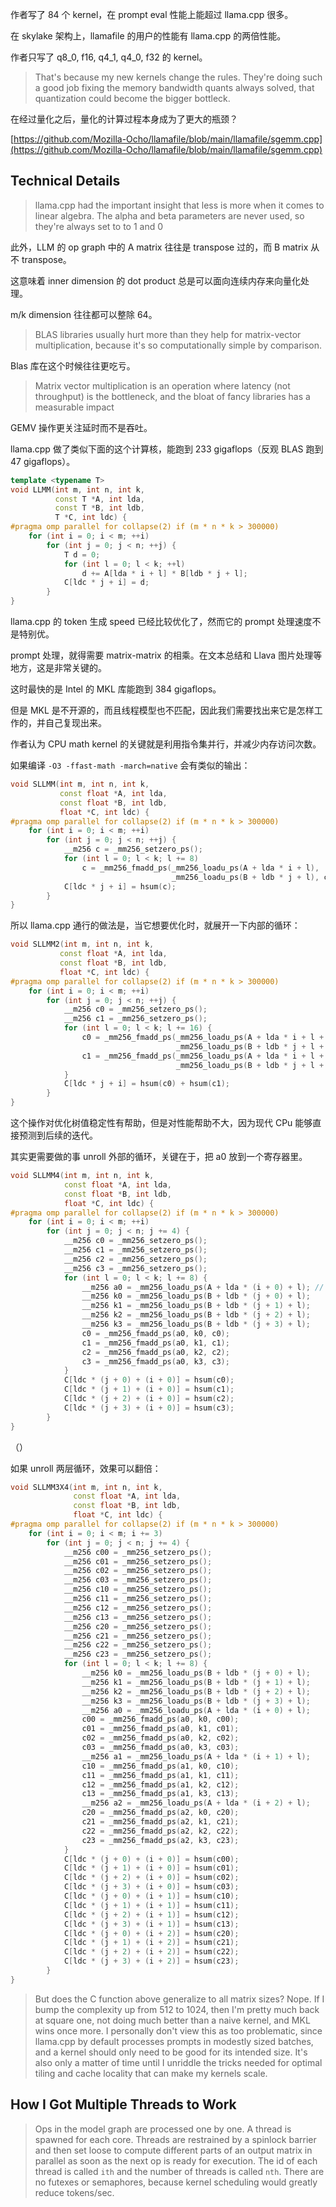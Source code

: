 作者写了 84 个 kernel，在 prompt eval 性能上能超过 llama.cpp 很多。

在 skylake 架构上，llamafile 的用户的性能有 llama.cpp 的两倍性能。

作者只写了 q8_0, f16, q4_1, q4_0, f32 的 kernel。

> That's because my new kernels change the rules. They're doing such a good job fixing the memory bandwidth quants always solved, that quantization could become the bigger bottleck.

在经过量化之后，量化的计算过程本身成为了更大的瓶颈？


[https://github.com/Mozilla-Ocho/llamafile/blob/main/llamafile/sgemm.cpp](https://github.com/Mozilla-Ocho/llamafile/blob/main/llamafile/sgemm.cpp)

## Technical Details

> llama.cpp had the important insight that less is more when it comes to linear algebra. The alpha and beta parameters are never used, so they're always set to to 1 and 0

此外，LLM 的 op graph 中的 A matrix 往往是 transpose 过的，而 B matrix 从不 transpose。

这意味着 inner dimension 的 dot product 总是可以面向连续内存来向量化处理。

m/k dimension 往往都可以整除 64。

> BLAS libraries usually hurt more than they help for matrix-vector multiplication, because it's so computationally simple by comparison.

Blas 库在这个时候往往更吃亏。

> Matrix vector multiplication is an operation where latency (not throughput) is the bottleneck, and the bloat of fancy libraries has a measurable impact

GEMV 操作更关注延时而不是吞吐。

llama.cpp 做了类似下面的这个计算核，能跑到 233 gigaflops（反观 BLAS 跑到 47 gigaflops）。

```C++
template <typename T>
void LLMM(int m, int n, int k,
          const T *A, int lda,
          const T *B, int ldb,
          T *C, int ldc) {
#pragma omp parallel for collapse(2) if (m * n * k > 300000)
    for (int i = 0; i < m; ++i)
        for (int j = 0; j < n; ++j) {
            T d = 0;
            for (int l = 0; l < k; ++l)
                d += A[lda * i + l] * B[ldb * j + l];
            C[ldc * j + i] = d;
        }
}
```

llama.cpp 的 token 生成 speed 已经比较优化了，然而它的 prompt 处理速度不是特别优。

prompt 处理，就得需要 matrix-matrix 的相乘。在文本总结和 Llava 图片处理等地方，这是非常关键的。

这时最快的是 Intel 的 MKL 库能跑到 384 gigaflops。

但是 MKL 是不开源的，而且线程模型也不匹配，因此我们需要找出来它是怎样工作的，并自己复现出来。

作者认为 CPU math kernel 的关键就是利用指令集并行，并减少内存访问次数。

如果编译 `-O3 -ffast-math -march=native` 会有类似的输出：

```C++
void SLLMM(int m, int n, int k,
           const float *A, int lda,
           const float *B, int ldb,
           float *C, int ldc) {
#pragma omp parallel for collapse(2) if (m * n * k > 300000)
    for (int i = 0; i < m; ++i)
        for (int j = 0; j < n; ++j) {
            __m256 c = _mm256_setzero_ps();
            for (int l = 0; l < k; l += 8)
                c = _mm256_fmadd_ps(_mm256_loadu_ps(A + lda * i + l),
                                    _mm256_loadu_ps(B + ldb * j + l), c);
            C[ldc * j + i] = hsum(c);
        }
}
```

所以 llama.cpp 通行的做法是，当它想要优化时，就展开一下内部的循环：

```C++
void SLLMM2(int m, int n, int k,
           const float *A, int lda,
           const float *B, int ldb,
           float *C, int ldc) {
#pragma omp parallel for collapse(2) if (m * n * k > 300000)
    for (int i = 0; i < m; ++i)
        for (int j = 0; j < n; ++j) {
            __m256 c0 = _mm256_setzero_ps();
            __m256 c1 = _mm256_setzero_ps();
            for (int l = 0; l < k; l += 16) {
                c0 = _mm256_fmadd_ps(_mm256_loadu_ps(A + lda * i + l + 0),
                                     _mm256_loadu_ps(B + ldb * j + l + 0), c0);
                c1 = _mm256_fmadd_ps(_mm256_loadu_ps(A + lda * i + l + 8),
                                     _mm256_loadu_ps(B + ldb * j + l + 8), c1);
            }
            C[ldc * j + i] = hsum(c0) + hsum(c1);
        }
}
```

这个操作对优化树值稳定性有帮助，但是对性能帮助不大，因为现代 CPu 能够直接预测到后续的迭代。

其实更需要做的事 unroll 外部的循环，关键在于，把 a0 放到一个寄存器里。

```C++
void SLLMM4(int m, int n, int k,
            const float *A, int lda,
            const float *B, int ldb,
            float *C, int ldc) {
#pragma omp parallel for collapse(2) if (m * n * k > 300000)
    for (int i = 0; i < m; ++i)
        for (int j = 0; j < n; j += 4) {
            __m256 c0 = _mm256_setzero_ps();
            __m256 c1 = _mm256_setzero_ps();
            __m256 c2 = _mm256_setzero_ps();
            __m256 c3 = _mm256_setzero_ps();
            for (int l = 0; l < k; l += 8) {
                __m256 a0 = _mm256_loadu_ps(A + lda * (i + 0) + l); // <-- 这里
                __m256 k0 = _mm256_loadu_ps(B + ldb * (j + 0) + l);
                __m256 k1 = _mm256_loadu_ps(B + ldb * (j + 1) + l);
                __m256 k2 = _mm256_loadu_ps(B + ldb * (j + 2) + l);
                __m256 k3 = _mm256_loadu_ps(B + ldb * (j + 3) + l);
                c0 = _mm256_fmadd_ps(a0, k0, c0);
                c1 = _mm256_fmadd_ps(a0, k1, c1);
                c2 = _mm256_fmadd_ps(a0, k2, c2);
                c3 = _mm256_fmadd_ps(a0, k3, c3);
            }
            C[ldc * (j + 0) + (i + 0)] = hsum(c0);
            C[ldc * (j + 1) + (i + 0)] = hsum(c1);
            C[ldc * (j + 2) + (i + 0)] = hsum(c2);
            C[ldc * (j + 3) + (i + 0)] = hsum(c3);
        }
}
```


（）

如果 unroll 两层循环，效果可以翻倍：

```C++
void SLLMM3X4(int m, int n, int k,
              const float *A, int lda,
              const float *B, int ldb,
              float *C, int ldc) {
#pragma omp parallel for collapse(2) if (m * n * k > 300000)
    for (int i = 0; i < m; i += 3)
        for (int j = 0; j < n; j += 4) {
            __m256 c00 = _mm256_setzero_ps();
            __m256 c01 = _mm256_setzero_ps();
            __m256 c02 = _mm256_setzero_ps();
            __m256 c03 = _mm256_setzero_ps();
            __m256 c10 = _mm256_setzero_ps();
            __m256 c11 = _mm256_setzero_ps();
            __m256 c12 = _mm256_setzero_ps();
            __m256 c13 = _mm256_setzero_ps();
            __m256 c20 = _mm256_setzero_ps();
            __m256 c21 = _mm256_setzero_ps();
            __m256 c22 = _mm256_setzero_ps();
            __m256 c23 = _mm256_setzero_ps();
            for (int l = 0; l < k; l += 8) {
                __m256 k0 = _mm256_loadu_ps(B + ldb * (j + 0) + l);
                __m256 k1 = _mm256_loadu_ps(B + ldb * (j + 1) + l);
                __m256 k2 = _mm256_loadu_ps(B + ldb * (j + 2) + l);
                __m256 k3 = _mm256_loadu_ps(B + ldb * (j + 3) + l);
                __m256 a0 = _mm256_loadu_ps(A + lda * (i + 0) + l);
                c00 = _mm256_fmadd_ps(a0, k0, c00);
                c01 = _mm256_fmadd_ps(a0, k1, c01);
                c02 = _mm256_fmadd_ps(a0, k2, c02);
                c03 = _mm256_fmadd_ps(a0, k3, c03);
                __m256 a1 = _mm256_loadu_ps(A + lda * (i + 1) + l);
                c10 = _mm256_fmadd_ps(a1, k0, c10);
                c11 = _mm256_fmadd_ps(a1, k1, c11);
                c12 = _mm256_fmadd_ps(a1, k2, c12);
                c13 = _mm256_fmadd_ps(a1, k3, c13);
                __m256 a2 = _mm256_loadu_ps(A + lda * (i + 2) + l);
                c20 = _mm256_fmadd_ps(a2, k0, c20);
                c21 = _mm256_fmadd_ps(a2, k1, c21);
                c22 = _mm256_fmadd_ps(a2, k2, c22);
                c23 = _mm256_fmadd_ps(a2, k3, c23);
            }
            C[ldc * (j + 0) + (i + 0)] = hsum(c00);
            C[ldc * (j + 1) + (i + 0)] = hsum(c01);
            C[ldc * (j + 2) + (i + 0)] = hsum(c02);
            C[ldc * (j + 3) + (i + 0)] = hsum(c03);
            C[ldc * (j + 0) + (i + 1)] = hsum(c10);
            C[ldc * (j + 1) + (i + 1)] = hsum(c11);
            C[ldc * (j + 2) + (i + 1)] = hsum(c12);
            C[ldc * (j + 3) + (i + 1)] = hsum(c13);
            C[ldc * (j + 0) + (i + 2)] = hsum(c20);
            C[ldc * (j + 1) + (i + 2)] = hsum(c21);
            C[ldc * (j + 2) + (i + 2)] = hsum(c22);
            C[ldc * (j + 3) + (i + 2)] = hsum(c23);
        }
}
```

> But does the C function above generalize to all matrix sizes? Nope. If I bump the complexity up from 512 to 1024, then I'm pretty much back at square one, not doing much better than a naive kernel, and MKL wins once more. I personally don't view this as too problematic, since llama.cpp by default processes prompts in modestly sized batches, and a kernel should only need to be good for its intended size. It's also only a matter of time until I unriddle the tricks needed for optimal tiling and cache locality that can make my kernels scale.

## How I Got Multiple Threads to Work

> Ops in the model graph are processed one by one. A thread is spawned for each core. Threads are restrained by a spinlock barrier and then set loose to compute different parts of an output matrix in parallel as soon as the next op is ready for execution. The id of each thread is called `ith` and the number of threads is called `nth`. There are no futexes or semaphores, because kernel scheduling would greatly reduce tokens/sec.